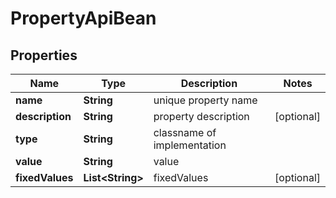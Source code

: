 
# PropertyApiBean

## Properties
Name | Type | Description | Notes
------------ | ------------- | ------------- | -------------
**name** | **String** | unique property name | 
**description** | **String** | property description |  [optional]
**type** | **String** | classname of implementation | 
**value** | **String** | value | 
**fixedValues** | **List&lt;String&gt;** | fixedValues |  [optional]



